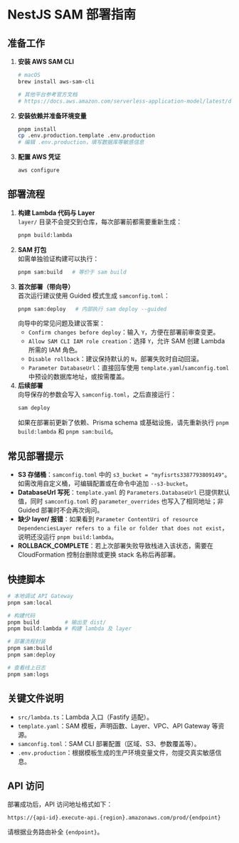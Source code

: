 # NestJS SAM 部署指南

## 准备工作

1. **安装 AWS SAM CLI**
   ```bash
   # macOS
   brew install aws-sam-cli

   # 其他平台参考官方文档
   # https://docs.aws.amazon.com/serverless-application-model/latest/developerguide/install-sam-cli.html
   ```
2. **安装依赖并准备环境变量**
   ```bash
   pnpm install
   cp .env.production.template .env.production
   # 编辑 .env.production，填写数据库等敏感信息
   ```
3. **配置 AWS 凭证**
   ```bash
   aws configure
   ```

## 部署流程

1. **构建 Lambda 代码与 Layer**  
   `layer/` 目录不会提交到仓库，每次部署前都需要重新生成：
   ```bash
   pnpm build:lambda
   ```
2. **SAM 打包**  
   如需单独验证构建可以执行：
   ```bash
   pnpm sam:build   # 等价于 sam build
   ```
3. **首次部署（带向导）**  
   首次运行建议使用 Guided 模式生成 `samconfig.toml`：
   ```bash
   pnpm sam:deploy   # 内部执行 sam deploy --guided
   ```
   向导中的常见问题及建议答案：
   - `Confirm changes before deploy`：输入 `Y`，方便在部署前审查变更。
   - `Allow SAM CLI IAM role creation`：选择 `Y`，允许 SAM 创建 Lambda 所需的 IAM 角色。
   - `Disable rollback`：建议保持默认的 `N`，部署失败时自动回滚。 
   - `Parameter DatabaseUrl`：直接回车使用 `template.yaml`/`samconfig.toml` 中预设的数据库地址，或按需覆盖。
4. **后续部署**  
   向导保存的参数会写入 `samconfig.toml`，之后直接运行：
   ```bash
   sam deploy
   ```
   如果在部署前更新了依赖、Prisma schema 或基础设施，请先重新执行 `pnpm build:lambda` 和 `pnpm sam:build`。

## 常见部署提示

- **S3 存储桶**：`samconfig.toml` 中的 `s3_bucket = "myfisrts3387793809149"`。如需改用自定义桶，可编辑配置或在命令中追加 `--s3-bucket`。
- **DatabaseUrl 写死**：`template.yaml` 的 `Parameters.DatabaseUrl` 已提供默认值，同时 `samconfig.toml` 的 `parameter_overrides` 也写入了相同地址；非 Guided 部署时不会再次询问。
- **缺少 layer/ 报错**：如果看到 `Parameter ContentUri of resource DependenciesLayer refers to a file or folder that does not exist`，说明还没运行 `pnpm build:lambda`。
- **ROLLBACK_COMPLETE**：若上次部署失败导致栈进入该状态，需要在 CloudFormation 控制台删除或更换 stack 名称后再部署。

## 快捷脚本

```bash
# 本地调试 API Gateway
pnpm sam:local

# 构建代码
pnpm build        # 输出至 dist/
pnpm build:lambda # 构建 lambda 及 layer

# 部署流程封装
pnpm sam:build
pnpm sam:deploy

# 查看线上日志
pnpm sam:logs
```

## 关键文件说明

- `src/lambda.ts`：Lambda 入口（Fastify 适配）。
- `template.yaml`：SAM 模板，声明函数、Layer、VPC、API Gateway 等资源。
- `samconfig.toml`：SAM CLI 部署配置（区域、S3、参数覆盖等）。
- `.env.production`：根据模板生成的生产环境变量文件，勿提交真实敏感信息。

## API 访问

部署成功后，API 访问地址格式如下：
```
https://{api-id}.execute-api.{region}.amazonaws.com/prod/{endpoint}
```
请根据业务路由补全 `{endpoint}`。
